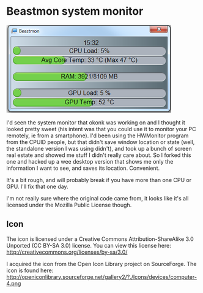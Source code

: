 Beastmon system monitor
============
![Beastmon](https://github.com/adamsp/beastmon/raw/master/ss01.png)

I'd seen the system monitor that okonk was working on and I thought it looked pretty sweet (his intent was that you could use it to monitor your PC remotely, ie from a smartphone). I'd been using the HWMonitor program from the CPUID people, but that didn't save window location or state (well, the standalone version I was using didn't), and took up a bunch of screen real estate and showed me stuff I didn't really care about. So I forked this one and hacked up a wee desktop version that shows me only the information I want to see, and saves its location. Convenient.

It's a bit rough, and will probably break if you have more than one CPU or GPU. I'll fix that one day.

I'm not really sure where the original code came from, it looks like it's all licensed under the Mozilla Public License though.

## Icon

The icon is licensed under a Creative Commons Attribution-ShareAlike 3.0 Unported (CC BY-SA 3.0) license. You can view this license here: http://creativecommons.org/licenses/by-sa/3.0/

I acquired the icon from the Open Icon Library project on SourceForge. The icon is found here: http://openiconlibrary.sourceforge.net/gallery2/?./Icons/devices/computer-4.png